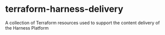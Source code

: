 # terraform-harness-delivery
A collection of Terraform resources used to support the content delivery of the Harness Platform
